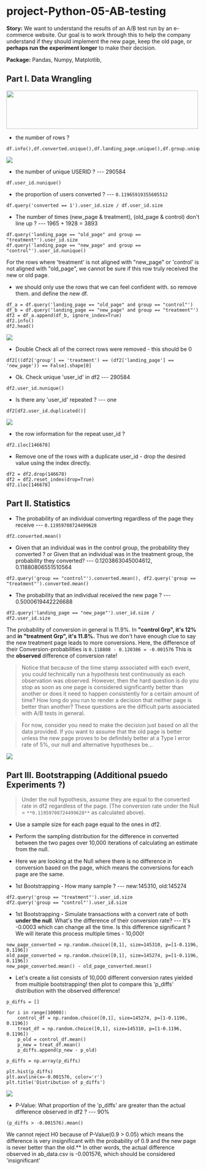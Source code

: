 # project-Python-05-AB-testing

__Story:__ We want to understand the results of an A/B test run by an e-commerce website. Our goal is to work through this to help the company understand if they should implement the new page, keep the old page, or **perhaps run the experiment longer** to make their decision.

__Package:__ Pandas, Numpy, Matplotlib, 

## Part I. Data Wrangling
<img src="https://user-images.githubusercontent.com/31917400/34901191-0310e346-f7ff-11e7-8c37-41861c544ca4.jpg" width="500" height="100" />

 - the number of rows ?
```
df.info(),df.converted.unique(),df.landing_page.unique(),df.group.unique()
```
<img src="https://user-images.githubusercontent.com/31917400/34901245-afc6cb1e-f7ff-11e7-8bf9-aa1624cfb0ef.jpg" />

 - the number of unique USERID ? --- 290584
``` 
df.user_id.nunique()
```
 - the proportion of users converted ? --- `0.11965919355605512`
```
df.query('converted == 1').user_id.size / df.user_id.size
```
 - The number of times (new_page & treatment), (old_page & control) don't line up ? --- 1965 + 1928 = 3893
```
df.query('landing_page == "old_page" and group == "treatment"').user_id.size 
df.query('landing_page == "new_page" and group == "control"').user_id.nunique() 
```
For the rows where 'treatment' is not aligned with "new_page" or 'control' is not aligned with "old_page", we cannot be sure if this row truly received the new or old page. 

 - we should only use the rows that we can feel confident with. so remove them. and define the new df.
```
df_a = df.query('landing_page == "old_page" and group == "control"') 
df_b = df.query('landing_page == "new_page" and group == "treatment"')
df2 = df_a.append(df_b, ignore_index=True)
df2.info()
df2.head()
```
<img src="https://user-images.githubusercontent.com/31917400/34901313-babfca7e-f800-11e7-8d1c-62c8428b63ea.jpg" />

 - Double Check all of the correct rows were removed - this should be 0
```
df2[((df2['group'] == 'treatment') == (df2['landing_page'] == 'new_page')) == False].shape[0]
```
 - Ok. Check unique 'user_id' in df2 --- 290584
```
df2.user_id.nunique()
```
 - Is there any 'user_id' repeated ? --- one 
```
df2[df2.user_id.duplicated()]
```
<img src="https://user-images.githubusercontent.com/31917400/34901456-6f63ba7a-f802-11e7-8b99-e153c6834f09.jpg" />

 - the row information for the repeat user_id ?
```
df2.iloc[146678]
```
 - Remove one of the rows with a duplicate user_id - drop the desired value using the index directly.
```
df2 = df2.drop(146678)
df2 = df2.reset_index(drop=True)
df2.iloc[146678]
```
## Part II. Statistics
 - The probability of an individual converting regardless of the page they receive --- `0.11959708724499628`
```
df2.converted.mean()
```
 - Given that an individual was in the control group, the probability they converted ? or Given that an individual was in the treatment group, the probability they converted? --- 0.1203863045004612, 0.11880806551510564
```
df2.query('group == "control"').converted.mean(), df2.query('group == "treatment"').converted.mean()
```
 - The probability that an individual received the new page ? --- 0.5000619442226688
```
df2.query('landing_page == "new_page"').user_id.size / df2.user_id.size
```
The probability of conversion in general is 11.9%. In **"control Grp", it's 12%** and **in "treatment Grp", it's 11.8%.** Thus we don't have enough clue to say the new treatment page leads to more conversions. Here, the difference of their Conversion-probabilities is `0.118808 - 0.120386 = -0.001576` This is the **observed** difference of conversion rate!

>Notice that because of the time stamp associated with each event, you could technically run a hypothesis test continuously as each observation was observed. However, then the hard question is do you stop as soon as one page is considered significantly better than another or does it need to happen consistently for a certain amount of time? How long do you run to render a decision that neither page is better than another? These questions are the difficult parts associated with A/B tests in general.

>For now, consider you need to make the decision just based on all the data provided. If you want to assume that the old page is better unless the new page proves to be definitely better at a Type I error rate of 5%, our null and alternative hypotheses be...
<img src="https://user-images.githubusercontent.com/31917400/34901652-32d54eae-f805-11e7-9f43-32dc5d3723b9.jpg" />

## Part III. Bootstrapping (Additional psuedo Experiments ?)
>Under the null hypothesis, assume they are equal to the converted rate in df2 regardless of the page. (The conversion rate under the Null = `**0.11959708724499628**` as calculated above). 
 - Use a sample size for each page equal to the ones in df2.
 - Perform the sampling distribution for the difference in converted between the two pages over 10,000 iterations of calculating an estimate from the null. 
 - Here we are looking at the Null where there is no difference in conversion based on the page, which means the conversions for each page are the same.

 - 1st Bootstrapping - How many sample ? --- new:145310, old:145274
```
df2.query('group == "treatment"').user_id.size
df2.query('group == "control"').user_id.size
```
 - 1st Bootstrapping - Simulate transactions with a convert rate of both **under the null**. What's the difference of their conversion rate? --- It's -0.0003 which can change all the time. Is this difference significant ?  We will iterate this process multiple times - 10,000! 
```
new_page_converted = np.random.choice([0,1], size=145310, p=[1-0.1196, 0.1196])
old_page_converted = np.random.choice([0,1], size=145274, p=[1-0.1196, 0.1196])
new_page_converted.mean() - old_page_converted.mean()
```
 - Let's create a list consists of 10,000 different conversion rates yielded from multiple bootstrapping! then plot to compare this 'p_diffs' distribution with the observed difference!
```
p_diffs = []

for i in range(10000):
    control_df = np.random.choice([0,1], size=145274, p=[1-0.1196, 0.1196])
    treat_df = np.random.choice([0,1], size=145310, p=[1-0.1196, 0.1196])
    p_old = control_df.mean()
    p_new = treat_df.mean()
    p_diffs.append(p_new - p_old)

p_diffs = np.array(p_diffs) 

plt.hist(p_diffs)
plt.axvline(x=-0.001576, color='r')
plt.title('Distribution of p_diffs')
```
<img src="https://user-images.githubusercontent.com/31917400/34901989-70199144-f80a-11e7-8702-0e6b63c6f264.jpg" />

 - P-Value: What proportion of the 'p_diffs' are greater than the actual difference observed in df2 ? --- 90%
```
(p_diffs > -0.001576).mean()
```
We cannot reject H0 because of P-Value(0.9 > 0.05) which means the difference is very insignificant with the probability of 0.9 and the new page is never better than the old.** In other words, the actual difference observed in ab_data.csv is -0.001576, which should be considered 'insignificant'














